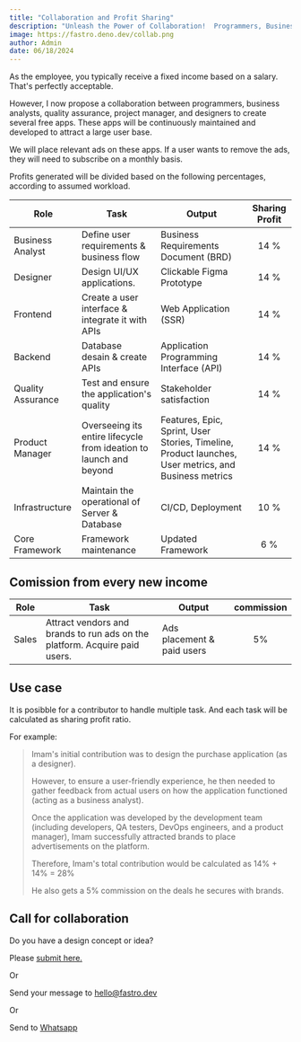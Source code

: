 ```yaml
---
title: "Collaboration and Profit Sharing"
description: "Unleash the Power of Collaboration!  Programmers, Business Analysts, and Designers: Discover how to maximize profits and fuel team success with a winning profit-sharing strategy for your app."
image: https://fastro.deno.dev/collab.png
author: Admin
date: 06/18/2024
---
```


As the employee, you typically receive a fixed income based on a salary. That's
perfectly acceptable.

However, I now propose a collaboration between programmers, business analysts,
quality assurance, project manager, and designers to create several free apps.
These apps will be continuously maintained and developed to attract a large user
base.

We will place relevant ads on these apps. If a user wants to remove the ads,
they will need to subscribe on a monthly basis.

Profits generated will be divided based on the following percentages, according
to assumed workload.

| Role              | Task                                                               | Output                                                                                               | Sharing Profit |
| ----------------- | ------------------------------------------------------------------ | ---------------------------------------------------------------------------------------------------- | :------------: |
| Business Analyst  | Define user requirements & business flow                           | Business Requirements Document (BRD)                                                                 |      14 %      |
| Designer          | Design UI/UX applications.                                         | Clickable Figma Prototype                                                                            |      14 %      |
| Frontend          | Create a user interface & integrate it with APIs                   | Web Application (SSR)                                                                                |      14 %      |
| Backend           | Database desain & create APIs                                      | Application Programming Interface (API)                                                              |      14 %      |
| Quality Assurance | Test and ensure the application's quality                          | Stakeholder satisfaction                                                                             |      14 %      |
| Product Manager   | Overseeing its entire lifecycle from ideation to launch and beyond | Features, Epic, Sprint, User Stories, Timeline, Product launches, User metrics, and Business metrics |      14 %      |
| Infrastructure    | Maintain the operational of Server & Database                      | CI/CD, Deployment                                                                                    |      10 %      |
| Core Framework    | Framework maintenance                                              | Updated Framework                                                                                    |      6 %       |

## Comission from every new income

| Role  | Task                                                                       | Output                     | commission |
| ----- | -------------------------------------------------------------------------- | -------------------------- | :--------: |
| Sales | Attract vendors and brands to run ads on the platform. Acquire paid users. | Ads placement & paid users |     5%     |

## Use case

It is posibble for a contributor to handle multiple task. And each task will be
calculated as sharing profit ratio.

For example:

> Imam's initial contribution was to design the purchase application (as a
> designer).
>
> However, to ensure a user-friendly experience, he then needed to gather
> feedback from actual users on how the application functioned (acting as a
> business analyst).
>
> Once the application was developed by the development team (including
> developers, QA testers, DevOps engineers, and a product manager), Imam
> successfully attracted brands to place advertisements on the platform.
>
> Therefore, Imam's total contribution would be calculated as 14% + 14% = 28%
>
> He also gets a 5% commission on the deals he secures with brands.

## Call for collaboration

Do you have a design concept or idea?

Please [submit here.](https://github.com/fastrodev/feedback/issues/new)

Or

Send your message to [hello@fastro.dev](mailto:hello@fastro.dev)

Or

Send to [Whatsapp](https://api.whatsapp.com/send?phone=628121619781)
